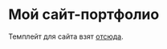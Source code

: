 # Мой сайт-портфолио
Темплейт для сайта взят [отсюда](https://www.free-css.com/free-css-templates/page285/meyawo).
